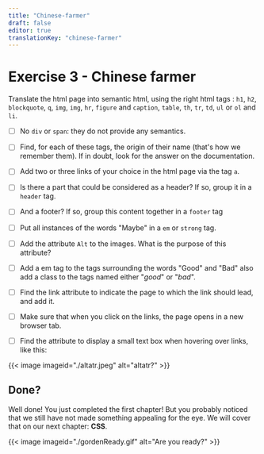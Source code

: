 ```yaml
---
title: "Chinese-farmer"
draft: false
editor: true
translationKey: "chinese-farmer"
---
```


# Exercise 3 - Chinese farmer

Translate the html page into semantic html, using the right html tags : `h1`, `h2`, `blockquote`, `q`, `img`, `img`, `hr`, `figure` and `caption`, `table`, `th`, `tr`, `td`, `ul` or `ol` and `li`.

-  [ ] No `div` or `span`: they do not provide any semantics.

- [ ] Find, for each of these tags, the origin of their name (that's how we remember them). If in doubt, look for the answer on the documentation.

- [ ] Add two or three links of your choice in the html page via the tag `a`.

- [ ] Is there a part that could be considered as a header? If so, group it in a `header` tag.

- [ ] And a footer? If so, group this content together in a `footer` tag

- [ ] Put all instances of the words "Maybe" in a `em` or `strong` tag.

- [ ] Add the attribute `Alt` to the images. What is the purpose of this attribute?

- [ ] Add a em tag to the tags surrounding the words "Good" and "Bad" also add a class to the tags named either "*good*" or "*bad*".

- [ ] Find the link attribute to indicate the page to which the link should lead, and add it.

- [ ] Make sure that when you click on the links, the page opens in a new browser tab.

- [ ] Find the attribute to display a small text box when hovering over links, like this:


{{< image imageid="./altatr.jpeg" alt="altatr?" >}}


## Done?

Well done! You just completed the first chapter! But you probably noticed that we still have not made something appealing for the eye.
We will cover that on our next chapter: **CSS**.

{{< image imageid="./gordenReady.gif" alt="Are you ready?" >}}